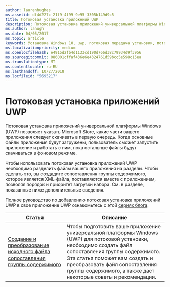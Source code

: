 ```yaml
---
author: laurenhughes
ms.assetid: df4d227c-21f9-4f99-9e95-3305b149d9c5
title: Потоковая установка приложений UWP
description: Потоковая установка приложений универсальной платформы Windows (UWP) позволяет указать Microsoft Store, какие части вашего приложения следует скачивать в первую очередь. Когда основные файлы приложения будут загружены, пользователь сможет запустить приложение и работать с ним, пока остальные файлы будут скачиваться в фоновом режиме.
ms.author: lahugh
ms.date: 04/05/2017
ms.topic: article
keywords: Установка Windows 10, uwp, потоковая передача установки, потоковая передача приложения uwp
ms.localizationpriority: medium
ms.openlocfilehash: e4915d2fb4d1133cd190d766d38c79934d9f3956
ms.sourcegitcommit: 086001cffaf436e6e4324761d59bcc5e598c15ea
ms.translationtype: MT
ms.contentlocale: ru-RU
ms.lasthandoff: 10/27/2018
ms.locfileid: "5695217"
---
```

# <a name="uwp-app-streaming-install"></a>Потоковая установка приложений UWP
Потоковая установка приложений универсальной платформы Windows (UWP) позволяет указать Microsoft Store, какие части вашего приложения следует скачивать в первую очередь. Когда основные файлы приложения будут загружены, пользователь сможет запустить приложение и работать с ним, пока остальные файлы будут скачиваться в фоновом режиме. 

Чтобы использовать потоковая установка приложений UWP необходимо разделить файлы вашего приложения на разделы. Чтобы сделать это, вы создадите сопоставления группы содержимого, которое является XML-файла, поставляются вместе с приложением, позволяя порядок и приоритет загрузки набора. См. в разделе, показанные ниже дополнительные сведения.

Полное руководство по добавлению потоковая установка приложений UWP в свое приложение UWP ознакомьтесь с этой [сериях блога](https://blogs.msdn.microsoft.com/appinstaller/2017/03/15/uwp-streaming-app-installation/).

| Статья | Описание | 
|-------|-------------|
| [Создание и преобразование исходного файла сопоставления группы содержимого](create-cgm.md) | Чтобы подготовить ваше приложение универсальной платформы Windows (UWP) для потоковой установки, необходимо создать файл сопоставления группы содержимого. Эта статья поможет вам создать и преобразовать файл сопоставления группы содержимого, а также даст некоторые советы и рекомендации. |